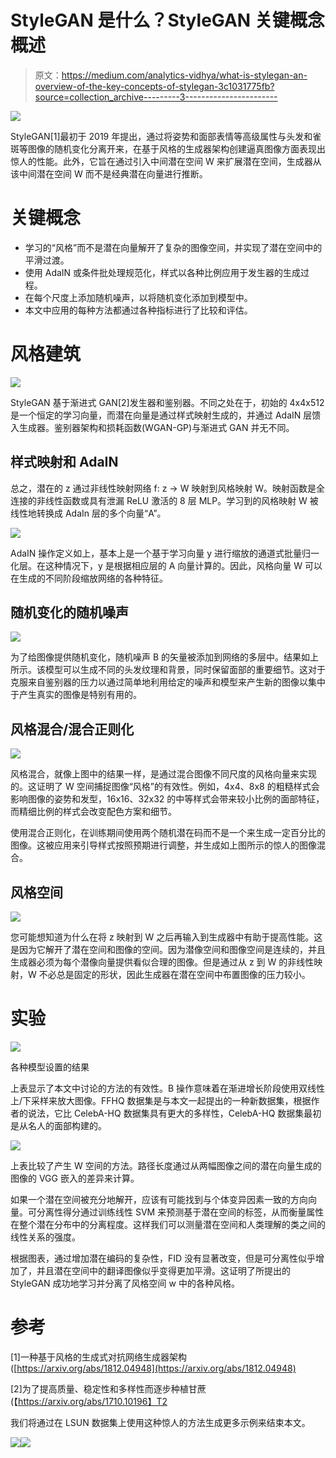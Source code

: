 # StyleGAN 是什么？StyleGAN 关键概念概述

> 原文：<https://medium.com/analytics-vidhya/what-is-stylegan-an-overview-of-the-key-concepts-of-stylegan-3c1031775fb?source=collection_archive---------3----------------------->

![](img/a1a3f306d8832f1d3fe081953c3033cf.png)

StyleGAN[1]最初于 2019 年提出，通过将姿势和面部表情等高级属性与头发和雀斑等图像的随机变化分离开来，在基于风格的生成器架构创建逼真图像方面表现出惊人的性能。此外，它旨在通过引入中间潜在空间 W 来扩展潜在空间，生成器从该中间潜在空间 W 而不是经典潜在向量进行推断。

# 关键概念

*   学习的“风格”而不是潜在向量解开了复杂的图像空间，并实现了潜在空间中的平滑过渡。
*   使用 AdaIN 或条件批处理规范化，样式以各种比例应用于发生器的生成过程。
*   在每个尺度上添加随机噪声，以将随机变化添加到模型中。
*   本文中应用的每种方法都通过各种指标进行了比较和评估。

# 风格建筑

![](img/ae3ebfa92261b14a806e9938c318c4b4.png)

StyleGAN 基于渐进式 GAN[2]发生器和鉴别器。不同之处在于，初始的 4x4x512 是一个恒定的学习向量，而潜在向量是通过样式映射生成的，并通过 AdaIN 层馈入生成器。鉴别器架构和损耗函数(WGAN-GP)与渐进式 GAN 并无不同。

## 样式映射和 AdaIN

总之，潜在的 z 通过非线性映射网络 f: z -> W 映射到风格映射 W。映射函数是全连接的非线性函数或具有泄漏 ReLU 激活的 8 层 MLP。学习到的风格映射 W 被线性地转换成 AdaIn 层的多个向量“A”。

![](img/9164c846d87251ada2d717475052c907.png)

AdaIN 操作定义如上，基本上是一个基于学习向量 y 进行缩放的通道式批量归一化层。在这种情况下，y 是根据相应层的 A 向量计算的。因此，风格向量 W 可以在生成的不同阶段缩放网络的各种特征。

## 随机变化的随机噪声

![](img/7761444a1e98eada785eaf41dc9c2518.png)

为了给图像提供随机变化，随机噪声 B 的矢量被添加到网络的多层中。结果如上所示。该模型可以生成不同的头发纹理和背景，同时保留面部的重要细节。这对于克服来自鉴别器的压力以通过简单地利用给定的噪声和模型来产生新的图像以集中于产生真实的图像是特别有用的。

## 风格混合/混合正则化

![](img/4c440b1f9cc7b34b9aa381f2732ceb0a.png)

风格混合，就像上图中的结果一样，是通过混合图像不同尺度的风格向量来实现的。这证明了 W 空间捕捉图像“风格”的有效性。例如，4x4、8x8 的粗糙样式会影响图像的姿势和发型，16x16、32x32 的中等样式会带来较小比例的面部特征，而精细比例的样式会改变配色方案和细节。

使用混合正则化，在训练期间使用两个随机潜在码而不是一个来生成一定百分比的图像。这被应用来引导样式按照预期进行调整，并生成如上图所示的惊人的图像混合。

## 风格空间

![](img/f0acdd1807ecbc6fb4e0460313bcfede.png)

您可能想知道为什么在将 z 映射到 W 之后再输入到生成器中有助于提高性能。这是因为它解开了潜在空间和图像的空间。因为潜像空间和图像空间是连续的，并且生成器必须为每个潜像向量提供看似合理的图像。但是通过从 z 到 W 的非线性映射，W 不必总是固定的形状，因此生成器在潜在空间中布置图像的压力较小。

# 实验

![](img/f7e14b0ac828fd0aa76b6b34622ad139.png)

各种模型设置的结果

上表显示了本文中讨论的方法的有效性。B 操作意味着在渐进增长阶段使用双线性上/下采样来放大图像。FFHQ 数据集是与本文一起提出的一种新数据集，根据作者的说法，它比 CelebA-HQ 数据集具有更大的多样性，CelebA-HQ 数据集最初是从名人的面部构建的。

![](img/a5d9a008fe43dae560e8596f03c2026d.png)

上表比较了产生 W 空间的方法。路径长度通过从两幅图像之间的潜在向量生成的图像的 VGG 嵌入的差异来计算。

如果一个潜在空间被充分地解开，应该有可能找到与个体变异因素一致的方向向量。可分离性得分通过训练线性 SVM 来预测基于潜在空间的标签，从而衡量属性在整个潜在分布中的分离程度。这样我们可以测量潜在空间和人类理解的类之间的线性关系的强度。

根据图表，通过增加潜在编码的复杂性，FID 没有显著改变，但是可分离性似乎增加了，并且潜在空间中的翻译图像似乎变得更加平滑。这证明了所提出的 StyleGAN 成功地学习并分离了风格空间 w 中的各种风格。

# 参考

[1]一种基于风格的生成式对抗网络生成器架构([https://arxiv.org/abs/1812.04948](https://arxiv.org/abs/1812.04948)

[2]为了提高质量、稳定性和多样性而逐步种植甘蔗(【https://arxiv.org/abs/1710.10196】T2

我们将通过在 LSUN 数据集上使用这种惊人的方法生成更多示例来结束本文。

![](img/a5ee6a3ea2a02417239eeffe2a3f5419.png)![](img/4dfab9ac0cb73d4fca22af49ee9685ea.png)